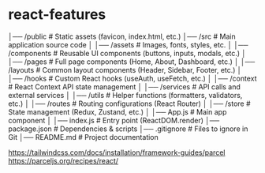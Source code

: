 # react-features

│── /public            # Static assets (favicon, index.html, etc.)
│── /src               # Main application source code
│   │── /assets        # Images, fonts, styles, etc.
│   │── /components    # Reusable UI components (buttons, inputs, modals, etc.)
│   │── /pages         # Full page components (Home, About, Dashboard, etc.)
│   │── /layouts       # Common layout components (Header, Sidebar, Footer, etc.)
│   │── /hooks         # Custom React hooks (useAuth, useFetch, etc.)
│   │── /context       # React Context API state management
│   │── /services      # API calls and external services
│   │── /utils         # Helper functions (formatters, validators, etc.)
│   │── /routes        # Routing configurations (React Router)
│   │── /store         # State management (Redux, Zustand, etc.)
│   │── App.js         # Main app component
│   │── index.js       # Entry point (ReactDOM.render)
│── package.json       # Dependencies & scripts
│── .gitignore         # Files to ignore in Git
│── README.md          # Project documentation



https://tailwindcss.com/docs/installation/framework-guides/parcel
https://parceljs.org/recipes/react/
